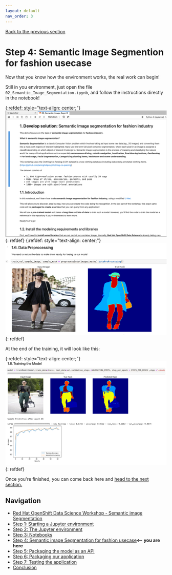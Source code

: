 ```yaml
---
layout: default
nav_order: 3
---
```

[Back to the previous section](step3.md)

# Step 4: Semantic Image Segmention for fashion usecase

Now that you know how the environment works, the real work can begin!

Still in you environment, just open the file `02_Semantic_Image_Segmentation.ipynb`, and follow the instructions directly in the notebook!

{:refdef: style="text-align: center;"}
![alt text](./assets/img/notebook_sis_1.png "SIS notebook")
{: refdef}
{:refdef: style="text-align: center;"}
![alt text](./assets/img/notebook_sis_2.png "SIS notebook")
{: refdef}

At the end of the training, it will look like this:

{:refdef: style="text-align: center;"}
![alt text](./assets/img/sis_result.png "SIS notebook")
{: refdef}

Once you're finished, you can come back here and [head to the next section.](step5.md)

## Navigation

<!-- startnav -->
* [Red Hat OpenShift Data Science Workshop - Semantic image Segmentation](index.md)
* [Step 1: Starting a Jupyter environment](step1.md)
* [Step 2: The Jupyter environment](step2.md)
* [Step 3: Notebooks](step3.md)
* [Step 4: Semantic image Segmentation for fashion usecase](step4.md)**<-- you are here**
* [Step 5: Packaging the model as an API](step5.md)
* [Step 6: Packaging our application](step6.md)
* [Step 7: Testing the application](step7.md)
* [Conclusion](step8.md)
<!-- endnav -->
